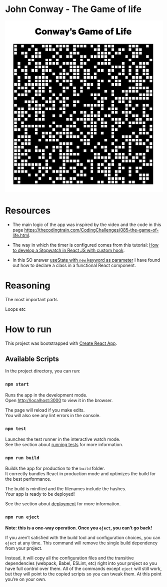 # John Conway - The Game of life

![App screenshot](screen2.png)

# Resources

- The main logic of the app was inspired by the video and the code in this page https://thecodingtrain.com/CodingChallenges/085-the-game-of-life.html. 

- The way in which the timer is configured comes from this tutorial: [How to develop a Stopwatch in React JS with custom hook](https://dev.to/abdulbasit313/how-to-develop-a-stopwatch-in-react-js-with-custom-hook-561b).

- In this SO answer [useState with `new` keyword as parameter](https://stackoverflow.com/questions/64131341/usestate-with-new-keyword-as-parameter/64131447) I have found out how to declare a class in a functional React component.

# Reasoning

The most important parts 

Loops etc

# How to run

This project was bootstrapped with [Create React App](https://github.com/facebook/create-react-app).

## Available Scripts

In the project directory, you can run:

### `npm start`

Runs the app in the development mode.\
Open [http://localhost:3000](http://localhost:3000) to view it in the browser.

The page will reload if you make edits.\
You will also see any lint errors in the console.

### `npm test`

Launches the test runner in the interactive watch mode.\
See the section about [running tests](https://facebook.github.io/create-react-app/docs/running-tests) for more information.

### `npm run build`

Builds the app for production to the `build` folder.\
It correctly bundles React in production mode and optimizes the build for the best performance.

The build is minified and the filenames include the hashes.\
Your app is ready to be deployed!

See the section about [deployment](https://facebook.github.io/create-react-app/docs/deployment) for more information.

### `npm run eject`

**Note: this is a one-way operation. Once you `eject`, you can’t go back!**

If you aren’t satisfied with the build tool and configuration choices, you can `eject` at any time. This command will remove the single build dependency from your project.

Instead, it will copy all the configuration files and the transitive dependencies (webpack, Babel, ESLint, etc) right into your project so you have full control over them. All of the commands except `eject` will still work, but they will point to the copied scripts so you can tweak them. At this point you’re on your own.

